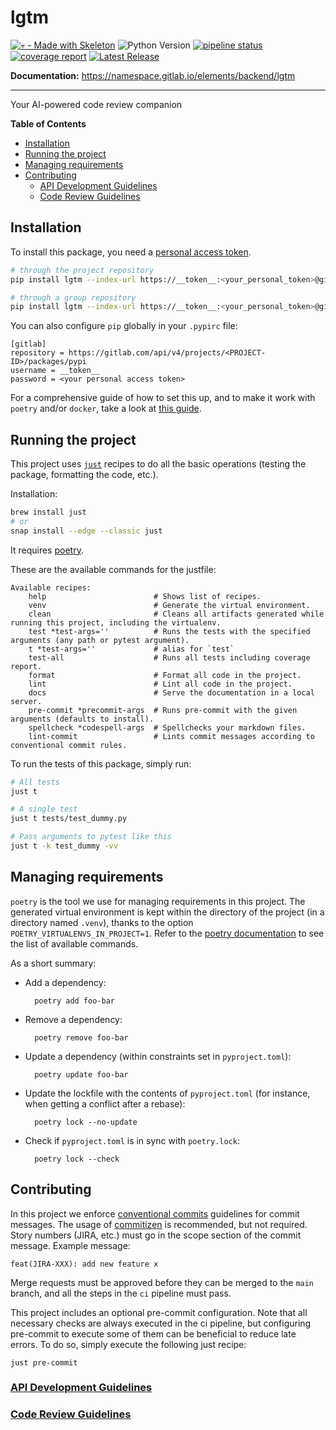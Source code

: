 # lgtm

[![💀 - Made with Skeleton](https://img.shields.io/badge/💀-Made_with_Skeleton-0e7fbf)](https://gitlab.com/namespace/elements/backend/pypackage-skeleton)
![Python Version](https://img.shields.io/badge/python-3.11%20|%203.12-blue?logo=python&logoColor=yellow)
[![pipeline status](https://gitlab.com/namespace/elements/backend/lgtm/badges/main/pipeline.svg)](https://gitlab.com/namespace/elements/backend/lgtm/-/commits/main)
[![coverage report](https://gitlab.com/namespace/elements/backend/lgtm/badges/main/coverage.svg)](https://gitlab.com/namespace/elements/backend/lgtm/-/commits/main)
[![Latest Release](https://gitlab.com/namespace/elements/backend/lgtm/-/badges/release.svg)](https://gitlab.com/namespace/elements/backend/lgtm/-/releases)


**Documentation:** https://namespace.gitlab.io/elements/backend/lgtm

---

Your AI-powered code review companion


**Table of Contents**
- [Installation](#installation)
- [Running the project](#running-the-project)
- [Managing requirements](#managing-requirements)
- [Contributing](#contributing)
  - [API Development Guidelines](#api-development-guidelines)
  - [Code Review Guidelines](#code-review-guidelines)

## Installation

To install this package, you need a [personal access token](https://gitlab.com/-/profile/personal_access_tokens). 


```sh
# through the project repository
pip install lgtm --index-url https://__token__:<your_personal_token>@gitlab.com/api/v4/projects/<PROJECT-ID>/packages/pypi/simple

# through a group repository
pip install lgtm --index-url https://__token__:<your_personal_token>@gitlab.com/api/v4/groups/<GROUP-ID>/-/packages/pypi/simple
```

You can also configure `pip` globally in your `.pypirc` file:

```
[gitlab]
repository = https://gitlab.com/api/v4/projects/<PROJECT-ID>/packages/pypi
username = __token__
password = <your personal access token>
```

For a comprehensive guide of how to set this up, and to make it work with `poetry` and/or `docker`, take a look at [this guide](https://www.notion.so/msdevelopment/How-to-use-Gitlab-s-registry-for-PyPi-d9f8fdbc00144dc786de550153c56cd9?pvs=4).


## Running the project
This project uses [`just`](https://github.com/casey/just) recipes to do all the basic operations (testing the package, formatting the code, etc.).

Installation: 

```sh
brew install just
# or
snap install --edge --classic just
```

It requires [poetry](https://python-poetry.org/docs/#installation).

These are the available commands for the justfile:

```
Available recipes:
    help                        # Shows list of recipes.
    venv                        # Generate the virtual environment.
    clean                       # Cleans all artifacts generated while running this project, including the virtualenv.
    test *test-args=''          # Runs the tests with the specified arguments (any path or pytest argument).
    t *test-args=''             # alias for `test`
    test-all                    # Runs all tests including coverage report.
    format                      # Format all code in the project.
    lint                        # Lint all code in the project.
    docs                        # Serve the documentation in a local server.
    pre-commit *precommit-args  # Runs pre-commit with the given arguments (defaults to install).
    spellcheck *codespell-args  # Spellchecks your markdown files.
    lint-commit                 # Lints commit messages according to conventional commit rules.
```

To run the tests of this package, simply run:

```sh
# All tests
just t

# A single test
just t tests/test_dummy.py

# Pass arguments to pytest like this
just t -k test_dummy -vv
```

## Managing requirements

`poetry` is the tool we use for managing requirements in this project. The generated virtual environment is kept within the directory of the project (in a directory named `.venv`), thanks to the option `POETRY_VIRTUALENVS_IN_PROJECT=1`. Refer to the [poetry documentation](https://python-poetry.org/docs/cli/) to see the list of available commands.

As a short summary:

- Add a dependency:

        poetry add foo-bar

- Remove a dependency:

        poetry remove foo-bar

- Update a dependency (within constraints set in `pyproject.toml`):

        poetry update foo-bar

- Update the lockfile with the contents of `pyproject.toml` (for instance, when getting a conflict after a rebase):

        poetry lock --no-update

- Check if `pyproject.toml` is in sync with `poetry.lock`:

        poetry lock --check


## Contributing
In this project we enforce [conventional commits](https://www.conventionalcommits.org) guidelines for commit messages. The usage of [commitizen](https://commitizen-tools.github.io/commitizen/) is recommended, but not required. Story numbers (JIRA, etc.) must go in the scope section of the commit message. Example message:

```
feat(JIRA-XXX): add new feature x
```

Merge requests must be approved before they can be merged to the `main` branch, and all the steps in the `ci` pipeline must pass.

This project includes an optional pre-commit configuration. Note that all necessary checks are always executed in the ci pipeline, but
configuring pre-commit to execute some of them can be beneficial to reduce late errors. To do so, simply execute the following just recipe:

```
just pre-commit
```

### [API Development Guidelines](https://www.notion.so/msdevelopment/API-Development-Guidelines-200a3ab28acd4163bc93117c2ed78401)
### [Code Review Guidelines](https://www.notion.so/msdevelopment/Code-Review-Guidelines-2773532cd0774ea48e9011f4df64252f)
